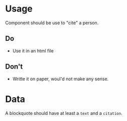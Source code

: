 # Usage
Component should be use to "cite" a person.


## Do
- Use it in an html file

## Don't
- Writte it on paper, woul'd not make any sense.

# Data
A blockquote should have at least a `text` and a `citation`.
